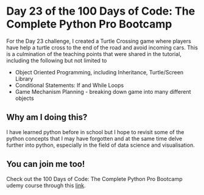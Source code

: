 <h1>Day 23 of the 100 Days of Code: The Complete Python Pro Bootcamp</h1>
<p>For the Day 23 challenge, I created a Turtle Crossing game where players have help a turtle cross to the end of the road and avoid incoming cars. This is a culmination of the teaching points that were shared in the tutorial, including the following but not limited to</p>
<ul>
  <li>Object Oriented Programming, including Inheritance, Turtle/Screen Library</li>
  <li>Conditional Statements: If and While Loops</li>
  <li>Game Mechanism Planning - breaking down game into many different objects</li>
</ul>

<h2>Why am I doing this?</h2>
<p>I have learned python before in school but I hope to revisit some of the python concepts that I may have forgotten and at the same time delve further into python, especially in the field of data science and visualisation.</p>

<h2>You can join me too!</h2>
<p> Check out the 100 Days of Code: The Complete Python Pro Bootcamp udemy course through this <a href="https://www.udemy.com/course/100-days-of-code/">link</a>.</p>
